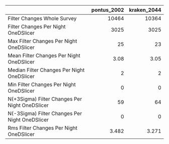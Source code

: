 |                                                |   pontus_2002 |   kraken_2044 |
|:-----------------------------------------------|--------------:|--------------:|
| Filter Changes Whole Survey                    |     10464     |     10364     |
| Filter Changes Per Night OneDSlicer            |      3025     |      3025     |
| Max Filter Changes Per Night OneDSlicer        |        25     |        23     |
| Mean Filter Changes Per Night OneDSlicer       |         3.08  |         3.05  |
| Median Filter Changes Per Night OneDSlicer     |         2     |         2     |
| Min Filter Changes Per Night OneDSlicer        |         0     |         0     |
| N(+3Sigma) Filter Changes Per Night OneDSlicer |        59     |        64     |
| N(-3Sigma) Filter Changes Per Night OneDSlicer |         0     |         0     |
| Rms Filter Changes Per Night OneDSlicer        |         3.482 |         3.271 |

